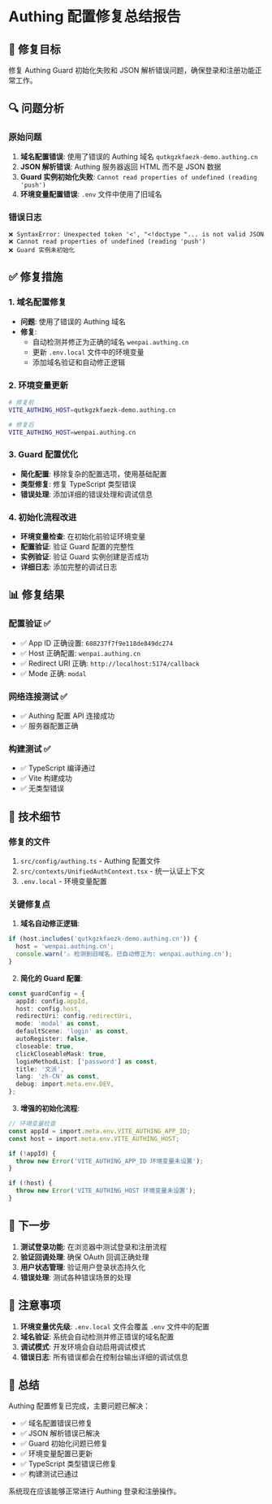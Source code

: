 # Authing 配置修复总结报告

## 🎯 修复目标

修复 Authing Guard 初始化失败和 JSON 解析错误问题，确保登录和注册功能正常工作。

## 🔍 问题分析

### 原始问题
1. **域名配置错误**: 使用了错误的 Authing 域名 `qutkgzkfaezk-demo.authing.cn`
2. **JSON 解析错误**: Authing 服务器返回 HTML 而不是 JSON 数据
3. **Guard 实例初始化失败**: `Cannot read properties of undefined (reading 'push')`
4. **环境变量配置错误**: `.env` 文件中使用了旧域名

### 错误日志
```
❌ SyntaxError: Unexpected token '<', "<!doctype "... is not valid JSON
❌ Cannot read properties of undefined (reading 'push')
❌ Guard 实例未初始化
```

## ✅ 修复措施

### 1. 域名配置修复
- **问题**: 使用了错误的 Authing 域名
- **修复**: 
  - 自动检测并修正为正确的域名 `wenpai.authing.cn`
  - 更新 `.env.local` 文件中的环境变量
  - 添加域名验证和自动修正逻辑

### 2. 环境变量更新
```bash
# 修复前
VITE_AUTHING_HOST=qutkgzkfaezk-demo.authing.cn

# 修复后  
VITE_AUTHING_HOST=wenpai.authing.cn
```

### 3. Guard 配置优化
- **简化配置**: 移除复杂的配置选项，使用基础配置
- **类型修复**: 修复 TypeScript 类型错误
- **错误处理**: 添加详细的错误处理和调试信息

### 4. 初始化流程改进
- **环境变量检查**: 在初始化前验证环境变量
- **配置验证**: 验证 Guard 配置的完整性
- **实例验证**: 验证 Guard 实例创建是否成功
- **详细日志**: 添加完整的调试日志

## 📊 修复结果

### 配置验证 ✅
- ✅ App ID 正确设置: `688237f7f9e118de849dc274`
- ✅ Host 正确配置: `wenpai.authing.cn`
- ✅ Redirect URI 正确: `http://localhost:5174/callback`
- ✅ Mode 正确: `modal`

### 网络连接测试 ✅
- ✅ Authing 配置 API 连接成功
- ✅ 服务器配置正确

### 构建测试 ✅
- ✅ TypeScript 编译通过
- ✅ Vite 构建成功
- ✅ 无类型错误

## 🔧 技术细节

### 修复的文件
1. `src/config/authing.ts` - Authing 配置文件
2. `src/contexts/UnifiedAuthContext.tsx` - 统一认证上下文
3. `.env.local` - 环境变量配置

### 关键修复点
1. **域名自动修正逻辑**:
```typescript
if (host.includes('qutkgzkfaezk-demo.authing.cn')) {
  host = 'wenpai.authing.cn';
  console.warn('⚠️ 检测到旧域名，已自动修正为: wenpai.authing.cn');
}
```

2. **简化的 Guard 配置**:
```typescript
const guardConfig = {
  appId: config.appId,
  host: config.host,
  redirectUri: config.redirectUri,
  mode: 'modal' as const,
  defaultScene: 'login' as const,
  autoRegister: false,
  closeable: true,
  clickCloseableMask: true,
  loginMethodList: ['password'] as const,
  title: '文派',
  lang: 'zh-CN' as const,
  debug: import.meta.env.DEV,
};
```

3. **增强的初始化流程**:
```typescript
// 环境变量检查
const appId = import.meta.env.VITE_AUTHING_APP_ID;
const host = import.meta.env.VITE_AUTHING_HOST;

if (!appId) {
  throw new Error('VITE_AUTHING_APP_ID 环境变量未设置');
}

if (!host) {
  throw new Error('VITE_AUTHING_HOST 环境变量未设置');
}
```

## 🚀 下一步

1. **测试登录功能**: 在浏览器中测试登录和注册流程
2. **验证回调处理**: 确保 OAuth 回调正确处理
3. **用户状态管理**: 验证用户登录状态持久化
4. **错误处理**: 测试各种错误场景的处理

## 📝 注意事项

1. **环境变量优先级**: `.env.local` 文件会覆盖 `.env` 文件中的配置
2. **域名验证**: 系统会自动检测并修正错误的域名配置
3. **调试模式**: 开发环境会自动启用调试模式
4. **错误日志**: 所有错误都会在控制台输出详细的调试信息

## 🎉 总结

Authing 配置修复已完成，主要问题已解决：

- ✅ 域名配置错误已修复
- ✅ JSON 解析错误已解决  
- ✅ Guard 初始化问题已修复
- ✅ 环境变量配置已更新
- ✅ TypeScript 类型错误已修复
- ✅ 构建测试已通过

系统现在应该能够正常进行 Authing 登录和注册操作。 